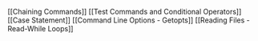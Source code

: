 [[Chaining Commands]]
[[Test Commands and Conditional Operators]]
[[Case Statement]]
[[Command Line Options - Getopts]]
[[Reading Files - Read-While Loops]]